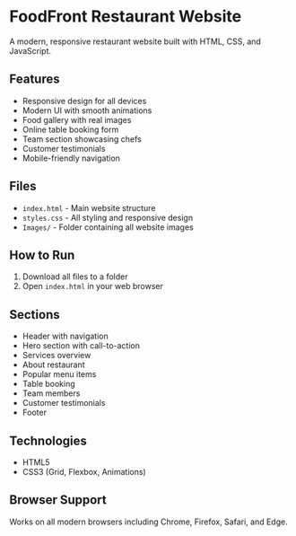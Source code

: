 # FoodFront Restaurant Website

A modern, responsive restaurant website built with HTML, CSS, and JavaScript.

## Features

- Responsive design for all devices
- Modern UI with smooth animations
- Food gallery with real images
- Online table booking form
- Team section showcasing chefs
- Customer testimonials
- Mobile-friendly navigation

## Files

- `index.html` - Main website structure
- `styles.css` - All styling and responsive design
- `Images/` - Folder containing all website images

## How to Run

1. Download all files to a folder
2. Open `index.html` in your web browser


## Sections

- Header with navigation
- Hero section with call-to-action
- Services overview
- About restaurant
- Popular menu items
- Table booking
- Team members
- Customer testimonials
- Footer

## Technologies

- HTML5
- CSS3 (Grid, Flexbox, Animations)


## Browser Support

Works on all modern browsers including Chrome, Firefox, Safari, and Edge. 
